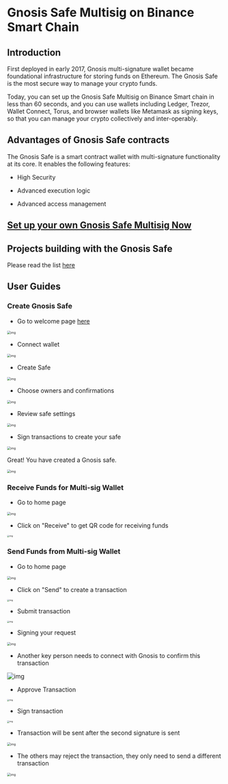 #  Gnosis Safe Multisig on Binance Smart Chain

## Introduction

First deployed in early 2017, Gnosis multi-signature wallet became foundational infrastructure for storing funds on Ethereum. The Gnosis Safe is the most secure way to manage your crypto funds. 

Today, you can set up the Gnosis Safe Multisig on Binance Smart chain in less than 60 seconds, and you can use wallets including Ledger, Trezor,  Wallet Connect, Torus, and browser wallets like Metamask as signing keys, so that you can manage your crypto collectively and inter-operably.

## Advantages of Gnosis Safe contracts

The Gnosis Safe is a smart contract wallet with multi-signature functionality at its core. It enables the following features:

* High Security

* Advanced execution logic

* Advanced access management

## [Set up your own Gnosis Safe Multisig Now](https://gnosis.binance.org/#/welcome )

## Projects building with the Gnosis Safe

Please read the list [here](https://docs.gnosis.io/safe/docs/intro_projects/)

## User Guides

### Create Gnosis Safe
- Go to welcome page [here]( https://gnosis.binance.org/#/welcome )

<img src="https://lh6.googleusercontent.com/VuFAY4gELmeqK7Ad5nZJhk7O3_E3vPSvWv3DXDLjkRoIHIy_xQOGNmNERIHXwPtolfxVLE0DqnzuhBK4e9WpAKAWD5Y0yaWeoShPZ5_VbV9uYqcJWuZ53iRXXySYhgHKe68CD5i8" alt="img" style="zoom:50%;" />

- Connect wallet

<img src="https://lh4.googleusercontent.com/W7gfA_atKV5nGoEq1nciJWQQjfMY_xG5AiA7l29A9p_lzpQVOlhv6ylf6TTVrLvGogLjVNDzDYZkr1m6PlIGCUg6FPRUCVxyAeAk7oR9WvawJFOR57rY8POYuv67ABMCv6Bvde3V" alt="img" style="zoom:50%;" />



- Create Safe

<img src="https://lh5.googleusercontent.com/uaw_9nVQ1nT3qg9jYBJEcFM75t_NmO1LjyMZK_qvGH6BUZoVaIcxswxakPVtermYlgIi-e-bVDTsj2G3jLoQi8Jijpa24YlIbyBjNfwE8Jwvq2-YUnuoX24F2sG_ryQwYjBZETSn" alt="img" style="zoom:50%;" />

- Choose owners and confirmations

<img src="https://lh4.googleusercontent.com/KpgyuRkCg_9KYjI5Vm-ZF57gUtGV_GALaSlR4tmKJUe7uYiu_BGukWSs7XKZbmJDzYicREhOTrUo5jcAy7SRVXOOQhGOLy_utKl_tzw7w3B7if1ZAViM32Za1gqZugFYTWNuh_gn" alt="img" style="zoom:50%;" />

- Review safe settings

<img src="https://lh5.googleusercontent.com/Y6iP6Nbw4toivC483_OnL9Jkz0b8IOOcUNnfgU_RTY7VAdYSk5uM-nDQQGxpw1bcDfZ6kIV8XDTXw7rff9tILf8QPGcrfeFE0KfzUBidFcUb6db4tbbeH_sXdYTITri7I3Y83nCb" alt="img" style="zoom: 50%;" />


- Sign transactions to create your safe

<img src="https://lh3.googleusercontent.com/CiT5DFQgDoOpWI_DoUYkkqAXcx5ibhaXInFzs7tJXJFsfKOWLNl0uFpOJyCHIx2zi7jSQ58hLrFOJQSGnDiKPNQ2nRO-QNJDQ28UTW4iL_xMd9GcYVbl1abJjudC8MKDNZKlApzr" alt="img" style="zoom:50%;" />

Great! You have created a Gnosis safe. 

<img src="https://lh5.googleusercontent.com/GrpTqYIU-ZkJCNOAxtcTpy8GA7W3btjYDiuMZfdZgZqAlOR4cy4klqr8HvoBW8YL817n46UdmCEFk2khYSAZo7rQZa08Bpf1MQhO60lDkxlO_Ghguwh19KyYUtcE-gd7yl7EMYWG" alt="img" style="zoom:50%;" />

### Receive Funds for Multi-sig Wallet

- Go to home page

<img src="https://lh6.googleusercontent.com/uiv8jNyUJwllReKV4lwelewBkrgPGB3IcD-pn67wa9EaWC0Q4qp_jcltfA8kOolK9pYxR-tyaEa7F2YY3DnwUYcaLYJJSaXdoa2wbja2a9fL2fEwL9mskp1gmdazp8c5F2B5_g8W" alt="img" style="zoom:50%;" />

- Click on "Receive" to get QR code for receiving funds

<img src="https://lh6.googleusercontent.com/MvPGRkXPlmPXKgNI0xVRDHW0ZNCup_gJAN1kMWKlYW2ampd8QJ-vAlLZMuTQW1w9vWqe25Q9pEaNfzImntJvUPqoBLhqkp7uRid0maDJInYNVDYHNbe6l_YG45Rvfs7IFjrjrg05" alt="img" style="zoom:33%;" />



### Send Funds from Multi-sig Wallet

- Go to home page

<img src="https://lh6.googleusercontent.com/uiv8jNyUJwllReKV4lwelewBkrgPGB3IcD-pn67wa9EaWC0Q4qp_jcltfA8kOolK9pYxR-tyaEa7F2YY3DnwUYcaLYJJSaXdoa2wbja2a9fL2fEwL9mskp1gmdazp8c5F2B5_g8W" alt="img" style="zoom:50%;" />


- Click on "Send" to create a transaction

<img src="https://lh5.googleusercontent.com/Yrvc4kToZj-9z2RZWWFMPbkTRrRIpYdNXgg0Ybo5OU6SKNwjn7QpRxl21MbwiSEe-4oKxnbwIzH70Ga-HZ6eHcR2gCsX17Bvx09dHEc7NbWo84uR-MFzbYEE88Eh4rSOA-OllarZ" alt="img" style="zoom:33%;" />

- Submit transaction

<img src="https://lh3.googleusercontent.com/qDOpx1PjjJvc6bULaRgD9iablaG07hH4VXqupshvLVvGN-RMUMoMI6uPOQFomz8wYdiA7zrCov4GjRmGAoluHx43WakVJMOidSTQB7ib-7NLqw_Yp7dcV8Ap8v4c4PFZJgzX0v0D" alt="img" style="zoom:33%;" />



- Signing your request

<img src="https://lh4.googleusercontent.com/1ma8Hs2KZmXvofn1sY_isWkLKkVUOVn9aCglf6A6KYwRkGWgoWzrmjvt2JjpmzkdwtvWcUcCz9uFfh0Ed03nm7i57QtNHa9RNfXtGDU4IBlQ34nMH6W-YqaBvpjSVemz3pBLFmTx" alt="img" style="zoom:50%;" />



- Another key person needs to connect with Gnosis to confirm this transaction



![img](https://lh6.googleusercontent.com/aCUpAR271_k_G3WJYsUAC8MtknIo9wsCTXbrMYsueZXV1prsTQPVy3YhUMGHRfroThQjLXfcOliaqevVfQzVctD_4taBsJJcaoW5eJ-GO5f6J2NRfNSmv4Ds5moVIGwMeAK_9zCE)



- Approve Transaction



<img src="https://lh6.googleusercontent.com/6MRCgkiZmveRdKfUUKBGnQTIoXvDEoW1YXcB456PqgF5k1lPHAwfCI_8yoVFSdqG9dt-Pe7oGu0-Bkcl3xM265z0icLBdxQA2RB8Yrd9KGLbZ3PuIaV3Ot4F8S-6Bb3z_t3oRVZt" alt="img" style="zoom:33%;" />



- Sign transaction

<img src="https://lh6.googleusercontent.com/tGBjZJt6OfWkdlfy7xL2PmHzb8cqWfO6gZYM2WNolVPc5EuF7P2CsiVoqKose2g0QZH0EseuANrmpI46kqTSibDpr0pW98d6QOfKVm63RWLoNOu_92nO91vQBem6tSr6UEL61oJY" alt="img" style="zoom:33%;" />



- Transaction will be sent after the second signature is sent

<img src="https://lh3.googleusercontent.com/q3Tijw1a03N0977IhkA9wKvLTupHoGw8URsZbz7kUt6eQI2valiYwmMp_96w8Q21fsEboUcLw4khooEyGOx-RDj0fXmJlWWdnP_Oh1M1mmX71O4vZe-HYywzo5Nh7I6GSRUO-i6J" alt="img" style="zoom:50%;" />



- The others may reject the transaction, they only need to send a different transaction



<img src="https://lh6.googleusercontent.com/dtRFFmHa6jWGFTk-Xw2dYEZQNvg_j8GmpyJ0E_0uD3kQGVM00YD0KUbhQYdBA2Iz5DYebpLwvwQpCFd8sijvRAF4WthKI_ZqkbZjDVL7Qu-x4yRD6I7QEHj0GECzjELi1J1Fw84Q" alt="img" style="zoom:50%;" />